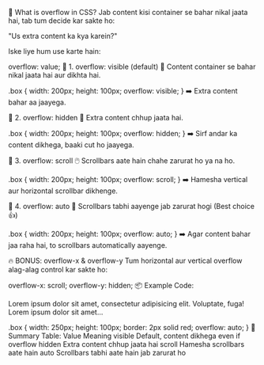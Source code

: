 🔰 What is overflow in CSS?
Jab content kisi container se bahar nikal jaata hai, tab tum decide kar sakte ho:

"Us extra content ka kya karein?"

Iske liye hum use karte hain:




overflow: value;
🔹 1. overflow: visible (default)
👀 Content container se bahar nikal jaata hai aur dikhta hai.




.box {
  width: 200px;
  height: 100px;
  overflow: visible;
}
➡️ Extra content bahar aa jaayega.

🔹 2. overflow: hidden
🚫 Extra content chhup jaata hai.


.box {
  width: 200px;
  height: 100px;
  overflow: hidden;
}
➡️ Sirf andar ka content dikhega, baaki cut ho jaayega.

🔹 3. overflow: scroll
🖱️ Scrollbars aate hain chahe zarurat ho ya na ho.

.box {
  width: 200px;
  height: 100px;
  overflow: scroll;
}
➡️ Hamesha vertical aur horizontal scrollbar dikhenge.

🔹 4. overflow: auto
🔁 Scrollbars tabhi aayenge jab zarurat hogi (Best choice 👍)

.box {
  width: 200px;
  height: 100px;
  overflow: auto;
}
➡️ Agar content bahar jaa raha hai, to scrollbars automatically aayenge.

🔥 BONUS: overflow-x & overflow-y
Tum horizontal aur vertical overflow alag-alag control kar sakte ho:


overflow-x: scroll;
overflow-y: hidden;
📦 Example Code:

<div class="box">
  Lorem ipsum dolor sit amet, consectetur adipisicing elit. Voluptate, fuga! Lorem ipsum dolor sit amet...
</div>

.box {
  width: 250px;
  height: 100px;
  border: 2px solid red;
  overflow: auto;
}
🧠 Summary Table:
Value	Meaning
visible	Default, content dikhega even if overflow
hidden	Extra content chhup jaata hai
scroll	Hamesha scrollbars aate hain
auto	Scrollbars tabhi aate hain jab zarurat ho
